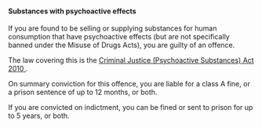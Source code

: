 ####  **Substances with psychoactive effects**

If you are found to be selling or supplying substances for human consumption
that have psychoactive effects (but are not specifically banned under the
Misuse of Drugs Acts), you are guilty of an offence.

The law covering this is the [ Criminal Justice (Psychoactive Substances) Act
2010 ](http://www.irishstatutebook.ie/2010/en/act/pub/0022/sec0020.html#sec20)
.

On summary conviction for this offence, you are liable for a class A fine, or
a prison sentence of up to 12 months, or both.

If you are convicted on indictment, you can be fined or sent to prison for up
to 5 years, or both.
